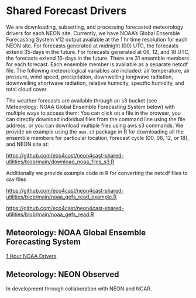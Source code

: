 # Shared Forecast Drivers

We are downloading, subsetting, and processing forecasted meteorology drivers for each NEON site.  Currently, we have NOAA’s Global Ensemble Forecasting System V12 output available at the 1 hr time resolution for each NEON site.  For forecasts generated at midnight (00) UTC, the forecasts extend 35-days in the future.  For forecasts generated at 06, 12, and 18 UTC, the forecasts extend 16-days in the future.  There are 31 ensemble members for each forecast.  Each ensemble member is available as a separate netcdf file.  The following meteorological variables are included:  air temperature, air pressure, wind speed, precipitation, downwelling longwave radiation, downwelling shortwave radiation, relative humidity, specific humidity, and total cloud cover.  

The weather forecasts are available through an s3 bucket (see Meteorology: NOAA Global Ensemble Forecasting System below) with multiple ways to access them: You can click on a file in the browser, you can directly download individual files from the command line using the file address, or you can download multiple files using aws.s3 commands.  We provide an example using the `aws.s3` package in R for downloading all the ensemble members for particular location, forecast cycle (00, 06, 12, or 18), and NEON site at:

https://github.com/eco4cast/neon4cast-shared-utilities/blob/main/download_noaa_files_s3.R

Additionally we provide example code in R for converting the netcdf files to csv files

https://github.com/eco4cast/neon4cast-shared-utilities/blob/main/noaa_gefs_read_example.R

https://github.com/eco4cast/neon4cast-shared-utilities/blob/main/noaa_gefs_read.R

## Meteorology: NOAA Global Ensemble Forecasting System

[1 Hour NOAA Drivers](https://data.ecoforecast.org/minio/drivers/noaa/NOAAGEFS_1hr/)

## Meteorology: NEON Observed

In development through collaboration with NEON and NCAR.
